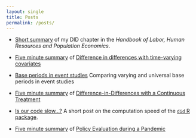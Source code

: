 ```yaml
---
layout: single
title: Posts
permalink: /posts/
---
```


* [Short summary](/posts/did-chapter) of my DID chapter in the *Handbook of Labor, Human Resources and Population Economics*.

* [Five minute summary](/posts/fms-did-time-varying-covariates) of [Difference in differences with time-varying covariates](https://arxiv.org/abs/2202.02903)

* [Base periods in event studies](https://bcallaway11.github.io/posts/event-study-universal-v-varying-base-period) Comparing varying and universal base periods in event studies

* [Five minute summary](/posts/five-minute-did-continuous-treatment) of [Difference-in-Differences with a Continuous Treatment](https://arxiv.org/abs/2107.02637)

* [Is our code slow...?](/posts/cs-code-slow) A short post on the computation speed of the [`did` R package](https://bcallaway11.github.io/did/).

* [Five minute summary](/posts/five-minute-pandemic-policy) of [Policy Evaluation during a Pandemic](https://arxiv.org/abs/2105.06927)

